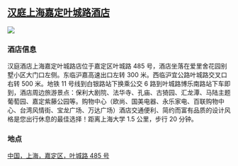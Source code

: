 ## [汉庭上海嘉定叶城路酒店](https://hotels.ctrip.com/hotels/823753.html)

![](http://localhost:3000/hotel_id_005.jpg)

### 酒店信息

汉庭酒店上海嘉定叶城路店位于嘉定区叶城路 485 号，酒店坐落在爱里舍花园别墅小区大门口左侧。东临沪嘉高速出口左转 300 米。西临沪宜公路叶城路交叉口右转 500 米。地铁 11 号线到白银路站下换乘公交 6 路到叶城路博乐南路站下车即到，酒店周边旅游景点：保利大剧院、法华寺、孔庙、古猗园、汇龙潭、马陆主题葡萄园、嘉定紫藤公园等。购物中心（欧尚、国美电器、永乐家电、百联购物中心、台湾风情街、宝龙广场、万达广场）酒店交通便利、简约而富有品质的设计风格是您出行休息的最佳选择！距离上海大学 1.5 公里，步行 20 分钟。

### 地点

[中国，上海，嘉定区，叶城路 485 号](https://map.baidu.com/poi/%E6%B1%89%E5%BA%AD%E9%85%92%E5%BA%97(%E4%B8%8A%E6%B5%B7%E5%98%89%E5%AE%9A%E5%8F%B6%E5%9F%8E%E8%B7%AF%E5%BA%97)/@13499923.0560876,3659237.52660075,19z?uid=fa835ce237a4a6afe812e423&ugc_type=3&ugc_ver=1&device_ratio=2&compat=1&pcevaname=pc4.1&querytype=detailConInfo&da_src=shareurl)